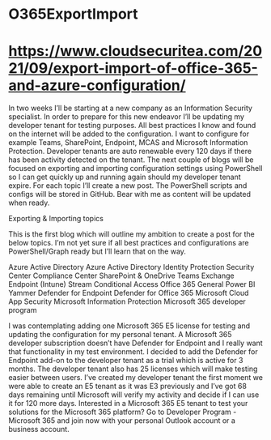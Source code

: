 # O365ExportImport
# https://www.cloudsecuritea.com/2021/09/export-import-of-office-365-and-azure-configuration/

In two weeks I’ll be starting at a new company as an Information Security specialist. In order to prepare for this new endeavor I’ll be updating my developer tenant for testing purposes. All best practices I know and found on the internet will be added to the configuration. I want to configure for example Teams, SharePoint, Endpoint, MCAS and Microsoft Information Protection. Developer tenants are auto renewable every 120 days if there has been activity detected on the tenant. The next couple of blogs will be focused on exporting and importing configuration settings using PowerShell so I can get quickly up and running again should my developer tenant expire. For each topic I’ll create a new post. The PowerShell scripts and configs will be stored in GitHub. Bear with me as content will be updated when ready.
 
Exporting & Importing topics

This is the first blog which will outline my ambition to create a post for the below topics. I’m not yet sure if all best practices and configurations are PowerShell/Graph ready but I’ll learn that on the way.

Azure Active Directory
Azure Active Directory Identity Protection
Security Center
Compliance Center
SharePoint & OneDrive
Teams
Exchange
Endpoint (Intune)
Stream
Conditional Access
Office 365 General
Power BI
Yammer
Defender for Endpoint
Defender for Office 365
Microsoft Cloud App Security
Microsoft Information Protection
Microsoft 365 developer program

I was contemplating adding one Microsoft 365 E5 license for testing and updating the configuration for my personal tenant. A Microsoft 365 developer subscription doesn’t have Defender for Endpoint and I really want that functionality in my test environment. I decided to add the Defender for Endpoint add-on to the developer tenant as a trial which is active for 3 months. The developer tenant also has 25 licenses which will make testing easier between users. I’ve created my developer tenant the first moment we were able to create an E5 tenant as it was E3 previously and I’ve got 68 days remaining until Microsoft will verify my activity and decide if I can use it for 120 more days. Interested in a Microsoft 365 E5 tenant to test your solutions for the Microsoft 365 platform? Go to Developer Program - Microsoft 365 and join now with your personal Outlook account or a business account.
